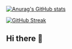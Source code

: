 [![Anurag's GitHub stats](https://github-readme-stats.vercel.app/api?username=massone99&show_icons=true&theme=radical)](https://github.com/massone99/github-readme-stats)

[![GitHub Streak](https://github-readme-streak-stats.herokuapp.com/?user=massone99)](https://git.io/streak-stats)

## Hi there 👋




<!--
**massone99/massone99** is a ✨ _special_ ✨ repository because its `README.md` (this file) appears on your GitHub profile.

Here are some ideas to get you started:

- 🔭 I’m currently working on ...
- 🌱 I’m currently learning ...
- 👯 I’m looking to collaborate on ...
- 🤔 I’m looking for help with ...
- 💬 Ask me about ...
- 📫 How to reach me: ...
- 😄 Pronouns: ...
- ⚡ Fun fact: ...
-->

